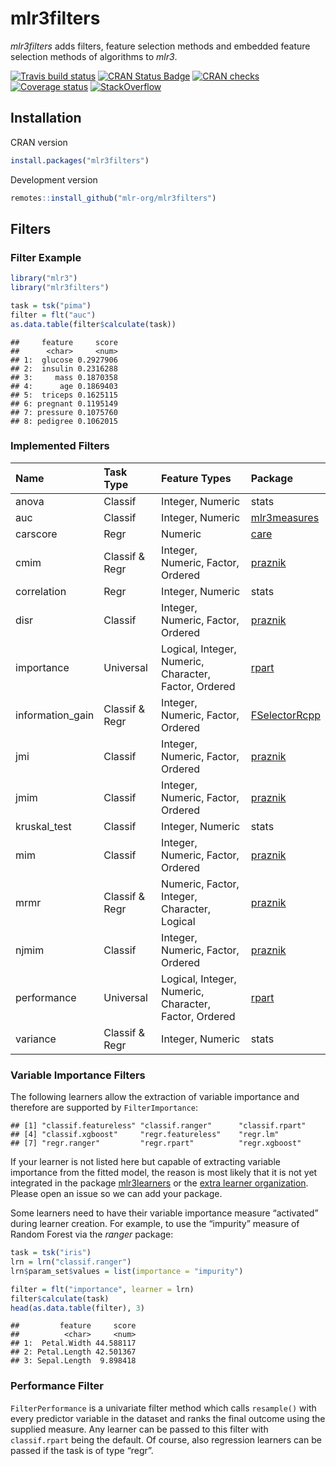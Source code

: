 
# mlr3filters

*mlr3filters* adds filters, feature selection methods and embedded
feature selection methods of algorithms to *mlr3*.

[![Travis build
status](https://travis-ci.org/mlr-org/mlr3filters.svg?branch=master)](https://travis-ci.org/mlr-org/mlr3filters)
[![CRAN Status
Badge](https://www.r-pkg.org/badges/version-ago/mlr3filters)](https://cran.r-project.org/package=mlr3filters)
[![CRAN
checks](https://cranchecks.info/badges/worst/mlr3filters)](https://cran.r-project.org/web/checks/check_results_mlr3filters.html)
[![Coverage
status](https://codecov.io/gh/mlr-org/mlr3filters/branch/master/graph/badge.svg)](https://codecov.io/github/mlr-org/mlr3filters?branch=master)
[![StackOverflow](https://img.shields.io/badge/stackoverflow-mlr3-orange.svg)](https://stackoverflow.com/questions/tagged/mlr3)

## Installation

CRAN version

``` r
install.packages("mlr3filters")
```

Development version

``` r
remotes::install_github("mlr-org/mlr3filters")
```

## Filters

### Filter Example

``` r
library("mlr3")
library("mlr3filters")

task = tsk("pima")
filter = flt("auc")
as.data.table(filter$calculate(task))
```

    ##     feature     score
    ##      <char>     <num>
    ## 1:  glucose 0.2927906
    ## 2:  insulin 0.2316288
    ## 3:     mass 0.1870358
    ## 4:      age 0.1869403
    ## 5:  triceps 0.1625115
    ## 6: pregnant 0.1195149
    ## 7: pressure 0.1075760
    ## 8: pedigree 0.1062015

### Implemented Filters

| Name              | Task Type      | Feature Types                                         | Package                                                           |
| :---------------- | :------------- | :---------------------------------------------------- | :---------------------------------------------------------------- |
| anova             | Classif        | Integer, Numeric                                      | stats                                                             |
| auc               | Classif        | Integer, Numeric                                      | [mlr3measures](https://cran.r-project.org/package=mlr3measures)   |
| carscore          | Regr           | Numeric                                               | [care](https://cran.r-project.org/package=care)                   |
| cmim              | Classif & Regr | Integer, Numeric, Factor, Ordered                     | [praznik](https://cran.r-project.org/package=praznik)             |
| correlation       | Regr           | Integer, Numeric                                      | stats                                                             |
| disr              | Classif        | Integer, Numeric, Factor, Ordered                     | [praznik](https://cran.r-project.org/package=praznik)             |
| importance        | Universal      | Logical, Integer, Numeric, Character, Factor, Ordered | [rpart](https://cran.r-project.org/package=rpart)                 |
| information\_gain | Classif & Regr | Integer, Numeric, Factor, Ordered                     | [FSelectorRcpp](https://cran.r-project.org/package=FSelectorRcpp) |
| jmi               | Classif        | Integer, Numeric, Factor, Ordered                     | [praznik](https://cran.r-project.org/package=praznik)             |
| jmim              | Classif        | Integer, Numeric, Factor, Ordered                     | [praznik](https://cran.r-project.org/package=praznik)             |
| kruskal\_test     | Classif        | Integer, Numeric                                      | stats                                                             |
| mim               | Classif        | Integer, Numeric, Factor, Ordered                     | [praznik](https://cran.r-project.org/package=praznik)             |
| mrmr              | Classif & Regr | Numeric, Factor, Integer, Character, Logical          | [praznik](https://cran.r-project.org/package=praznik)             |
| njmim             | Classif        | Integer, Numeric, Factor, Ordered                     | [praznik](https://cran.r-project.org/package=praznik)             |
| performance       | Universal      | Logical, Integer, Numeric, Character, Factor, Ordered | [rpart](https://cran.r-project.org/package=rpart)                 |
| variance          | Classif & Regr | Integer, Numeric                                      | stats                                                             |

### Variable Importance Filters

The following learners allow the extraction of variable importance and
therefore are supported by `FilterImportance`:

    ## [1] "classif.featureless" "classif.ranger"      "classif.rpart"      
    ## [4] "classif.xgboost"     "regr.featureless"    "regr.lm"            
    ## [7] "regr.ranger"         "regr.rpart"          "regr.xgboost"

If your learner is not listed here but capable of extracting variable
importance from the fitted model, the reason is most likely that it is
not yet integrated in the package
[mlr3learners](https://github.com/mlr-org/mlr3learners) or the [extra
learner organization](https://github.com/mlr3learners). Please open an
issue so we can add your package.

Some learners need to have their variable importance measure “activated”
during learner creation. For example, to use the “impurity” measure of
Random Forest via the *ranger* package:

``` r
task = tsk("iris")
lrn = lrn("classif.ranger")
lrn$param_set$values = list(importance = "impurity")

filter = flt("importance", learner = lrn)
filter$calculate(task)
head(as.data.table(filter), 3)
```

    ##         feature     score
    ##          <char>     <num>
    ## 1:  Petal.Width 44.588117
    ## 2: Petal.Length 42.501367
    ## 3: Sepal.Length  9.898418

### Performance Filter

`FilterPerformance` is a univariate filter method which calls
`resample()` with every predictor variable in the dataset and ranks the
final outcome using the supplied measure. Any learner can be passed to
this filter with `classif.rpart` being the default. Of course, also
regression learners can be passed if the task is of type “regr”.
